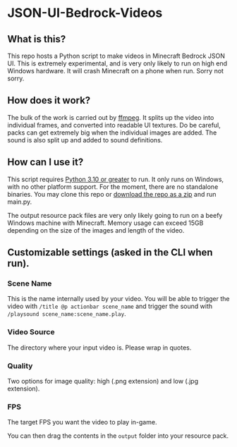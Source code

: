 # JSON-UI-Bedrock-Videos

## What is this?
This repo hosts a Python script to make videos in Minecraft Bedrock JSON UI. This is extremely experimental, and is very only likely to run on high end Windows hardware. It will
crash Minecraft on a phone when run. Sorry not sorry.

## How does it work?
The bulk of the work is carried out by [ffmpeg](https://www.ffmpeg.org/). It splits up the video into individual frames, and converted into readable UI textures.
Do be careful, packs can get extremely big when the individual images are added.
The sound is also split up and added to sound definitions.

## How can I use it?
This script requires [Python 3.10 or greater](https://www.python.org/downloads/) to run. It only runs on Windows, with no other platform support.
For the moment, there are no standalone binaries. You may clone this repo or [download the repo as a zip](https://github.com/LukasPAH/JSON-UI-Bedrock-Videos/archive/refs/heads/main.zip)
and run main.py.

The output resource pack files are very only likely going to run on a beefy Windows machine with Minecraft. Memory usage can exceed 15GB depending on the size of the images
and length of the video.

## Customizable settings (asked in the CLI when run).
### Scene Name
This is the name internally used by your video. You will be able to trigger the video with `/title @p actionbar scene_name` and trigger the sound with `/playsound scene_name:scene_name.play`.
### Video Source
The directory where your input video is. Please wrap in quotes.
### Quality
Two options for image quality: high (.png extension) and low (.jpg extension).
### FPS
The target FPS you want the video to play in-game.

You can then drag the contents in the `output` folder into your resource pack.
